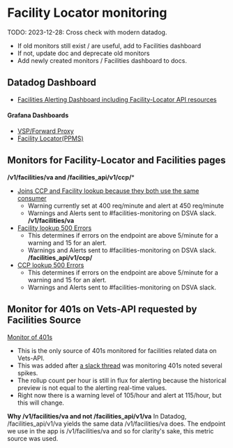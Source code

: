 # Facility Locator monitoring


TODO: 2023-12-28: Cross check with modern datadog.
* If old monitors still exist / are useful, add to Facilities dashboard
* If not, update doc and deprecate old monitors
* Add newly created monitors / Facilities dashboard to docs.

## Datadog Dashboard
 - [Facilities Alerting Dashboard including Facility-Locator API resources](https://vagov.ddog-gov.com/dashboard/3vy-h6h-4ek/sitewide-facilities)
#### Grafana Dashboards
 - [VSP/Forward Proxy](http://grafana.vfs.va.gov/d/000000032/forward-proxy?orgId=1)
 - [Facility Locator(PPMS)](http://grafana.vfs.va.gov/d/000000048/facility-locator-ppms?orgId=1)

## Monitors for Facility-Locator and Facilities pages

**/v1/facilities/va and /facilities_api/v1/ccp/*** 
- [Joins CCP and Facility lookup because they both use the same consumer](https://vagov.ddog-gov.com/monitors/161751)
  - Warning currently set at 400 req/minute and alert at 450 req/minute
  - Warnings and Alerts sent to #facilities-monitoring on DSVA slack.
**/v1/facilities/va**
- [Facility lookup 500 Errors](https://vagov.ddog-gov.com/monitors/164800)
  - This determines if errors on the endpoint are above 5/minute for a warning and 15 for an alert.
  - Warnings and Alerts sent to #facilities-monitoring on DSVA slack.
**/facilities_api/v1/ccp/**
- [CCP lookup 500 Errors](https://vagov.ddog-gov.com/monitors/168062)
  - This determines if errors on the endpoint are above 5/minute for a warning and 15 for an alert.
  - Warnings and Alerts sent to #facilities-monitoring on DSVA slack.

## Monitor for 401s on Vets-API requested by Facilities Source
[Monitor of 401s](https://vagov.ddog-gov.com/monitors/174791)
- This is the only source of 401s monitored for facilities related data on Vets-API.
- This was added after [a slack thread](https://dsva.slack.com/archives/CJ162GDDJ/p1699018711640869) was monitoring 401s noted several spikes.
- The rollup count per hour is still in flux for alerting because the historical preview is not equal to the alerting real-time values.
- Right now there is a warning level of 105/hour and alert at 115/hour, but this will change.

**Why /v1/facilities/va and not /facilities_api/v1/va**
In Datadog, /facilities_api/v1/va yields the same data /v1/facilities/va does. The endpoint we use in the app is /v1/facilities/va and so for clarity's sake, this metric source was used.
